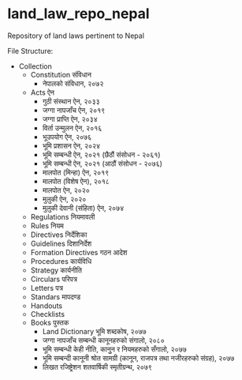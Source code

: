 # land_law_repo_nepal
Repository of land laws pertinent to Nepal

File Structure:
- Collection
  - Constitution संविधान
    - नेपालको संविधान, २०७२
  - Acts ऐन
    - गुठी संस्थान ऐन, २०३३
    - जग्गा नापजाँच ऐन, २०१९
    - जग्गा प्राप्ति ऐन, २०३४
    - विर्ता उन्मुलन ऐन, २०१६
    - भूउपयोग ऐन, २०७६
    - भूमि प्रशासन ऐन, २०२४
    - भूमि सम्बन्धी ऐन, २०२१ (छैठौं संसोधन - २०६१)
    - भूमि सम्बन्धी ऐन, २०२१ (आठौं संसोधन - २०७६)
    - मालपोत (मिन्हा) ऐन, २०१९
    - मालपोत (विशेष ऐन), २०१८
    - मालपोत ऐन, २०२०
    - मुलुकी ऐन, २०२०
    - मुलुकी देवानी (संहिता) ऐन, २०७४
  - Regulations नियमावली
  - Rules नियम
  - Directives निर्देशिका
  - Guidelines दिशानिर्देश
  - Formation Directives गठन आदेश
  - Procedures कार्यविधि
  - Strategy कार्यनीति
  - Circulars परिपत्र
  - Letters पत्र
  - Standars मापदण्ड
  - Handouts 
  - Checklists
  - Books पुस्तक
    - Land Dictionary भूमि शब्दकोष, २०७७
    - जग्गा नापजाँच सम्बन्धी कानूनहरुको संगालो, २०८०
    - भूमि सम्बन्धी केही नीति, कानुुन र नियमहरुको सँगालो, २०७७
    - भूमि सम्बन्दी कानूनी श्रोत सामग्री (कानून, राजपत्र तथा नजीरहरुको संग्रह), २०७७
    - लिखत रजिष्ट्रेशन शतवार्षिकी स्मृतीग्रन्थ, २०७९
      
